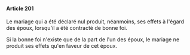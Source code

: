 #### Article 201

Le mariage qui a été déclaré nul produit, néanmoins, ses effets à l'égard des époux, lorsqu'il a été contracté de bonne foi.

Si la bonne foi n'existe que de la part de l'un des époux, le mariage ne produit ses effets qu'en faveur de cet époux.

